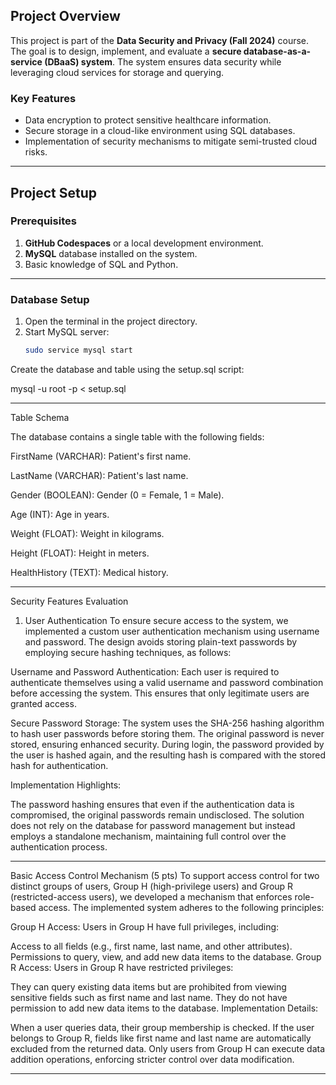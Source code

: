 ## Project Overview
This project is part of the **Data Security and Privacy (Fall 2024)** course. The goal is to design, implement, and evaluate a **secure database-as-a-service (DBaaS) system**. The system ensures data security while leveraging cloud services for storage and querying.

### Key Features
- Data encryption to protect sensitive healthcare information.
- Secure storage in a cloud-like environment using SQL databases.
- Implementation of security mechanisms to mitigate semi-trusted cloud risks.

---

## Project Setup

### Prerequisites
1. **GitHub Codespaces** or a local development environment.
2. **MySQL** database installed on the system.
3. Basic knowledge of SQL and Python.

---

### Database Setup
1. Open the terminal in the project directory.
2. Start MySQL server:
   ```bash
   sudo service mysql start

Create the database and table using the setup.sql script:

mysql -u root -p < setup.sql

---

Table Schema


The database contains a single table with the following fields:

FirstName (VARCHAR): Patient's first name.


LastName (VARCHAR): Patient's last name.


Gender (BOOLEAN): Gender (0 = Female, 1 = Male).


Age (INT): Age in years.


Weight (FLOAT): Weight in kilograms.


Height (FLOAT): Height in meters.


HealthHistory (TEXT): Medical history.


----
Security Features Evaluation
1. User Authentication 
To ensure secure access to the system, we implemented a custom user authentication mechanism using username and password. The design avoids storing plain-text passwords by employing secure hashing techniques, as follows:

Username and Password Authentication:
Each user is required to authenticate themselves using a valid username and password combination before accessing the system. This ensures that only legitimate users are granted access.

Secure Password Storage:
The system uses the SHA-256 hashing algorithm to hash user passwords before storing them. The original password is never stored, ensuring enhanced security. During login, the password provided by the user is hashed again, and the resulting hash is compared with the stored hash for authentication.

Implementation Highlights:

The password hashing ensures that even if the authentication data is compromised, the original passwords remain undisclosed.
The solution does not rely on the database for password management but instead employs a standalone mechanism, maintaining full control over the authentication process.

---
Basic Access Control Mechanism (5 pts)
To support access control for two distinct groups of users, Group H (high-privilege users) and Group R (restricted-access users), we developed a mechanism that enforces role-based access. The implemented system adheres to the following principles:

Group H Access:
Users in Group H have full privileges, including:

Access to all fields (e.g., first name, last name, and other attributes).
Permissions to query, view, and add new data items to the database.
Group R Access:
Users in Group R have restricted privileges:

They can query existing data items but are prohibited from viewing sensitive fields such as first name and last name.
They do not have permission to add new data items to the database.
Implementation Details:

When a user queries data, their group membership is checked. If the user belongs to Group R, fields like first name and last name are automatically excluded from the returned data.
Only users from Group H can execute data addition operations, enforcing stricter control over data modification.

----


   
